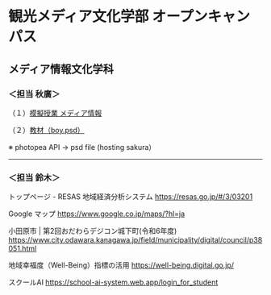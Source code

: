 # 観光メディア文化学部 オープンキャンパス
## メディア情報文化学科


### ＜担当 秋廣＞

<p>（１）<a href="https://docs.google.com/document/d/1Ut9WO3A-RqDD8ePBsbFgLWgA9UmANCn2y-5qTIYwZUk/edit?usp=sharing" target="_blank">模擬授業 メディア情報</a></p>

<p>（２）<a href="https://www.photopea.com#%7B%22files%22%3A%5B%22https%3A%2F%2Fakitec.org%2Fboy.psd%22%5D%2C%22resources%22%3A%5B%22https%3A%2F%2Fakitec.org%2Fspbrushes.abr%22%5D%7D
" target="_blank">教材（boy.psd）</a></p>
※ photopea API → psd file (hosting sakura）



---

### ＜担当 鈴木＞

トップページ - RESAS 地域経済分析システム
https://resas.go.jp/#/3/03201

Google マップ
https://www.google.co.jp/maps/?hl=ja

小田原市 | 第2回おだわらデジコン城下町(令和6年度)
https://www.city.odawara.kanagawa.jp/field/municipality/digital/council/p38051.html

地域幸福度（Well-Being）指標の活用
https://well-being.digital.go.jp/

スクールAI
https://school-ai-system.web.app/login_for_student
